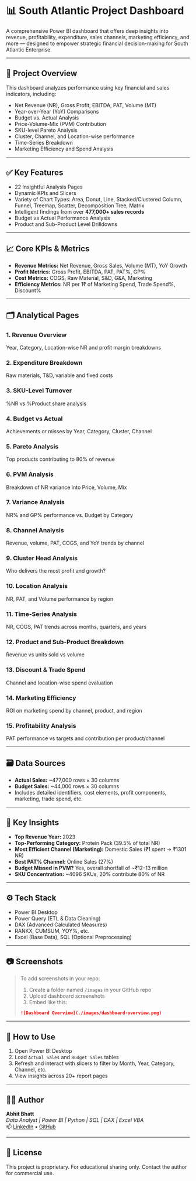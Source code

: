# 📊 South Atlantic Project Dashboard

A comprehensive Power BI dashboard that offers deep insights into revenue, profitability, expenditure, sales channels, marketing efficiency, and more — designed to empower strategic financial decision-making for South Atlantic Enterprise.

---

## 📌 Project Overview

This dashboard analyzes performance using key financial and sales indicators, including:

- Net Revenue (NR), Gross Profit, EBITDA, PAT, Volume (MT)
- Year-over-Year (YoY) Comparisons
- Budget vs. Actual Analysis
- Price-Volume-Mix (PVM) Contribution
- SKU-level Pareto Analysis
- Cluster, Channel, and Location-wise performance
- Time-Series Breakdown
- Marketing Efficiency and Spend Analysis

---

## ✅ Key Features

- 22 Insightful Analysis Pages
- Dynamic KPIs and Slicers
- Variety of Chart Types: Area, Donut, Line, Stacked/Clustered Column, Funnel, Treemap, Scatter, Decomposition Tree, Matrix
- Intelligent findings from over **477,000+ sales records**
- Budget vs Actual Performance Analysis
- Product and Sub-Product Level Drilldowns

---

## 📈 Core KPIs & Metrics

- **Revenue Metrics:** Net Revenue, Gross Sales, Volume (MT), YoY Growth
- **Profit Metrics:** Gross Profit, EBITDA, PAT, PAT%, GP%
- **Cost Metrics:** COGS, Raw Material, S&D, G&A, Marketing
- **Efficiency Metrics:** NR per 1₹ of Marketing Spend, Trade Spend%, Discount%

---

## 🗂️ Analytical Pages

### 1. Revenue Overview
Year, Category, Location-wise NR and profit margin breakdowns

### 2. Expenditure Breakdown
Raw materials, T&D, variable and fixed costs

### 3. SKU-Level Turnover
%NR vs %Product share analysis

### 4. Budget vs Actual
Achievements or misses by Year, Category, Cluster, Channel

### 5. Pareto Analysis
Top products contributing to 80% of revenue

### 6. PVM Analysis
Breakdown of NR variance into Price, Volume, Mix

### 7. Variance Analysis
NR% and GP% performance vs. Budget by Category

### 8. Channel Analysis
Revenue, volume, PAT, COGS, and YoY trends by channel

### 9. Cluster Head Analysis
Who delivers the most profit and growth?

### 10. Location Analysis
NR, PAT, and Volume performance by region

### 11. Time-Series Analysis
NR, COGS, PAT trends across months, quarters, and years

### 12. Product and Sub-Product Breakdown
Revenue vs units sold vs volume

### 13. Discount & Trade Spend
Channel and location-wise spend evaluation

### 14. Marketing Efficiency
ROI on marketing spend by channel, product, and region

### 15. Profitability Analysis
PAT performance vs targets and contribution per product/channel

---

## 🗃️ Data Sources

- **Actual Sales:** ~477,000 rows × 30 columns  
- **Budget Sales:** ~44,000 rows × 30 columns  
- Includes detailed identifiers, cost elements, profit components, marketing, trade spend, etc.

---

## 🧠 Key Insights

- **Top Revenue Year:** 2023  
- **Top-Performing Category:** Protein Pack (39.5% of total NR)  
- **Most Efficient Channel (Marketing):** Domestic Sales (₹1 spent → ₹1301 NR)  
- **Best PAT% Channel:** Online Sales (27%)  
- **Budget Missed in PVM?** Yes, overall shortfall of ~₹12–13 million  
- **SKU Concentration:** ~4096 SKUs, 20% contribute 80% of NR

---

## ⚙️ Tech Stack

- Power BI Desktop  
- Power Query (ETL & Data Cleaning)  
- DAX (Advanced Calculated Measures)  
- RANKX, CUMSUM, YOY%, etc.  
- Excel (Base Data), SQL (Optional Preprocessing)

---

## 📷 Screenshots

> To add screenshots in your repo:
> 1. Create a folder named `/images` in your GitHub repo
> 2. Upload dashboard screenshots
> 3. Embed like this:
> ```markdown
> ![Dashboard Overview](./images/dashboard-overview.png)
> ```

---

## 🚀 How to Use

1. Open Power BI Desktop  
2. Load `Actual Sales` and `Budget Sales` tables  
3. Refresh and interact with slicers to filter by Month, Year, Category, Channel, etc.  
4. View insights across 20+ report pages  

---

## 👨‍💻 Author

**Abhit Bhatt**  
*Data Analyst | Power BI | Python | SQL | DAX | Excel VBA*  
📫 [LinkedIn](#) • [GitHub](#)

---

## 🪪 License

This project is proprietary. For educational sharing only. Contact the author for commercial use.
